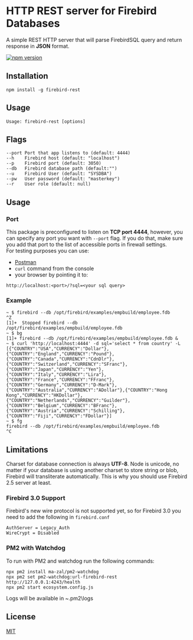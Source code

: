 # HTTP REST server for Firebird Databases

A simple REST HTTP server that will parse FirebirdSQL query and return response in **JSON** format.

[![npm version](https://badge.fury.io/js/firebird-rest.svg)](https://badge.fury.io/js/firebird-rest)

## Installation

```
npm install -g firebird-rest
```

## Usage

```
Usage: firebird-rest [options]
```

## Flags

```
--port Port that app listens to (default: 4444)
--h    Firebird host (default: "localhost")
--p    Firebird port (default: 3050)
--db   Firebird database path (default:"")
--u    Firebird User (default: "SYSDBA")
--pw   User password (default: "masterkey")
--r    User role (default: null)
```

## Usage

### Port

This package is preconfigured to listen on **TCP port 4444**, however, you can specify any port you want with ``--port`` flag. If you do that, make sure you add that port to the list of accessible ports in firewall settings.  
For testing purposes you can use:

- [Postman](https://www.getpostman.com/)
- `curl` command from the console
- your browser by pointing it to:

```
http://localhost:<port>/?sql=<your sql query>
```

### Example

```
~ $ firebird --db /opt/firebird/examples/empbuild/employee.fdb
^Z
[1]+  Stopped firebird --db /opt/firebird/examples/empbuild/employee.fdb
~ $ bg
[1]+ firebird --db /opt/firebird/examples/empbuild/employee.fdb &
~ $ curl 'http://localhost:4444' -d sql='select * from country' -L
[{"COUNTRY":"USA","CURRENCY":"Dollar"},{"COUNTRY":"England","CURRENCY":"Pound"},{"COUNTRY":"Canada","CURRENCY":"CdnDlr"},{"COUNTRY":"Switzerland","CURRENCY":"SFranc"},{"COUNTRY":"Japan","CURRENCY":"Yen"},{"COUNTRY":"Italy","CURRENCY":"Lira"},{"COUNTRY":"France","CURRENCY":"FFranc"},{"COUNTRY":"Germany","CURRENCY":"D-Mark"},{"COUNTRY":"Australia","CURRENCY":"ADollar"},{"COUNTRY":"Hong Kong","CURRENCY":"HKDollar"},{"COUNTRY":"Netherlands","CURRENCY":"Guilder"},{"COUNTRY":"Belgium","CURRENCY":"BFranc"},{"COUNTRY":"Austria","CURRENCY":"Schilling"},{"COUNTRY":"Fiji","CURRENCY":"FDollar"}]
~ $ fg
firebird --db /opt/firebird/examples/empbuild/employee.fdb
^C
```

## Limitations

Charset for database connection is always **UTF-8**.
Node is unicode, no matter if your database is using another charset to store string or blob, Firebird will transliterate automatically.
This is why you should use Firebird 2.5 server at least.

### Firebird 3.0 Support

Firebird's new wire protocol is not supported yet, so for Firebird 3.0 you need to add the following in `firebird.conf`

```
AuthServer = Legacy_Auth
WireCrypt = Disabled
```

### PM2 with Watchdog

To run with PM2 and watchdog run the following commands:

```
npx pm2 install ma-zal/pm2-watchdog
npx pm2 set pm2-watchdog:url-firebird-rest http://127.0.0.1:4243/health
npx pm2 start ecosystem.config.js
```

Logs will be available in ~\.pm2\logs

## License

[MIT](/LICENSE)
